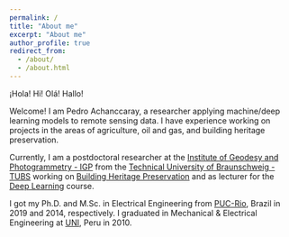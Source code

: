 ```yaml
---
permalink: /
title: "About me"
excerpt: "About me"
author_profile: true
redirect_from: 
  - /about/
  - /about.html
---
```


¡Hola! Hi! Olá! Hallo!

Welcome! I am Pedro Achanccaray, a researcher applying machine/deep learning models to remote sensing data. I have experience working on projects in the areas of agriculture, oil and gas, and building heritage preservation.

Currently, I am a postdoctoral researcher at the [Institute of Geodesy and Photogrammetry - IGP](https://www.tu-braunschweig.de/en/igp) from the [Technical University of Braunschweig - TUBS](https://www.tu-braunschweig.de/en/) working on [Building Heritage Preservation](https://www.tu-braunschweig.de/en/igp/projects/spp2255-c3) and as lecturer for the [Deep Learning](https://www.tu-braunschweig.de/igp/lehre/master/dl-rs) course.


I got my Ph.D. and M.Sc. in Electrical Engineering from [PUC-Rio](http://www.puc-rio.br/english/), Brazil in 2019 and 2014, respectively. I graduated in Mechanical & Electrical Engineering at [UNI](https://www.uni.edu.pe/), Peru in 2010.